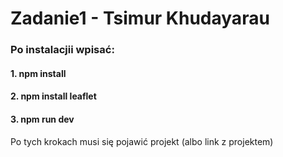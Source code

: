 # Zadanie1 - Tsimur Khudayarau

### Po instalacjii wpisać:
#### 1. npm install
#### 2. npm install leaflet
#### 3. npm run dev

Po tych krokach musi się pojawić projekt (albo link z projektem)
